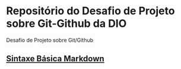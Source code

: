 # Repositório do Desafio de Projeto sobre Git-Github da DIO
Desafio de Projeto sobre Git/Github

## [Sintaxe Básica Markdown](https://www.markdownguide.org/basic-syntax/)
